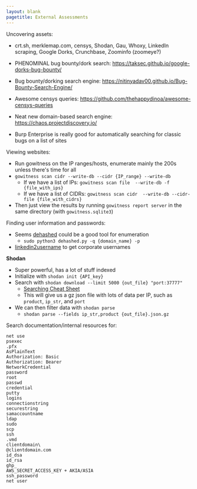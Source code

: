 ```yaml
---
layout: blank
pagetitle: External Assessments
---
```



Uncovering assets:
- crt.sh, merklemap.com, censys, Shodan, Gau, Whoxy, LinkedIn scraping, Google Dorks, Crunchbase, Zoominfo (zoomeye?)

- PHENOMINAL bug bounty/dork search: https://taksec.github.io/google-dorks-bug-bounty/
- Bug bounty/dorking search engine: https://nitinyadav00.github.io/Bug-Bounty-Search-Engine/
- Awesome censys queries: https://github.com/thehappydinoa/awesome-censys-queries

- Neat new domain-based search engine: https://chaos.projectdiscovery.io/

- Burp Enterprise is really good for automatically searching for classic bugs on a list of sites

Viewing websites:
- Run gowitness on the IP ranges/hosts, enumerate mainly the 200s unless there's time for all
- `gowitness scan cidr --write-db --cidr {IP_range} --write-db`
  - If we have a list of IPs: `gowitness scan file  --write-db -f {file_with_ips}`
  - If we have a list of CIDRs: `gowitness scan cidr  --write-db --cidr-file {file_with_cidrs}`
- Then just view the results by running `gowitness report server` in the same directory (with `gowitness.sqlite3`)

Finding user information and passwords:
- Seems [dehashed](http://dehashed.com/) could be a good tool for enumeration
  - `sudo python3 dehashed.py -q {domain_name} -p`
- [linkedin2username](https://github.com/initstring/linkedin2username) to get corporate usernames

**Shodan**
- Super powerful, has a lot of stuff indexed
- Initialize with `shodan init {API_key}`
- Search with `shodan download --limit 5000 {out_file} "port:37777"`
  - [Searching Cheat Sheet](https://denizhalil.com/2023/12/19/shodan-dork-cheat-sheet/)
  - This will give us a gz json file with lots of data per IP, such as `product`, `ip_str`, and `port`
- We can then filter data with `shodan parse`
  - `shodan parse --fields ip_str,product {out_file}.json.gz`


Search documentation/internal resources for:

```
net use
psexec
.pfx
AsPlainText
Authorization: Basic
Authorization: Bearer
NetworkCredential
password
root
passwd
credential
putty
logins
connectionstring
securestring
samaccountname
ldap
sudo
scp
ssh
.vmd
clientdomain\
@clientdomain.com
id_dsa
id_rsa
ghp_
AWS_SECRET_ACCESS_KEY + AKIA/ASIA
ssh_password
net user
```